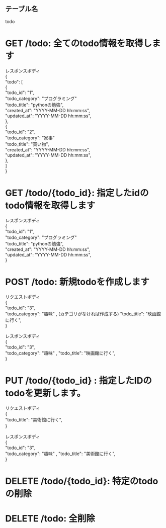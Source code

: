 ## テーブル名  
todo

# GET /todo: 全てのtodo情報を取得します  
レスポンスボディ  
{  
  "todo": [  
    {  
      "todo_id": "1",  
      "todo_category": "プログラミング"  
      "todo_title": "pythonの勉強",  
      "created_at": "YYYY-MM-DD hh:mm:ss",  
      "updated_at": "YYYY-MM-DD hh:mm:ss",  
    },  
    {  
      "todo_id": "2",  
      "todo_category": "家事"  
      "todo_title": "買い物",  
      "created_at": "YYYY-MM-DD hh:mm:ss",  
      "updated_at": "YYYY-MM-DD hh:mm:ss",  
    },  
  ]  
}  

# GET /todo/{todo_id}: 指定したidのtodo情報を取得します  
レスポンスボディ  
    {  
      "todo_id": "1",  
      "todo_category": "プログラミング"  
      "todo_title": "pythonの勉強",  
      "created_at": "YYYY-MM-DD hh:mm:ss",  
      "updated_at": "YYYY-MM-DD hh:mm:ss",  
    }  

# POST /todo: 新規todoを作成します  
リクエストボディ  
    {  
      "todo_id": "3",  
      "todo_category": "趣味" , (カテゴリがなければ作成する)
      "todo_title": "映画館に行く",  
    }  

レスポンスボディ  
    {  
      "todo_id": "3",  
      "todo_category": "趣味" ,
      "todo_title": "映画館に行く",  
    }  

# PUT /todo/{todo_id} : 指定したIDのtodoを更新します。  
リクエストボディ  
    {  
      "todo_title": "美術館に行く",  
    } 　　

レスポンスボディ  
    {  
      "todo_id": "3",  
      "todo_category": "趣味" ,
      "todo_title": "美術館に行く",  
    } 

# DELETE /todo/{todo_id}: 特定のtodoの削除
# DELETE /todo: 全削除